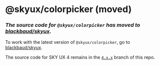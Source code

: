 # @skyux/colorpicker (moved)

### *The source code for `@skyux/colorpicker` has moved to [blackbaud/skyux](https://github.com/blackbaud/skyux).*

To work with the latest version of `@skyux/colorpicker`, go to [blackbaud/skyux](https://github.com/blackbaud/skyux).

The source code for SKY UX 4 remains in the [`4.x.x`](https://github.com/blackbaud/skyux-colorpicker/tree/4.x.x) branch of this repo.

